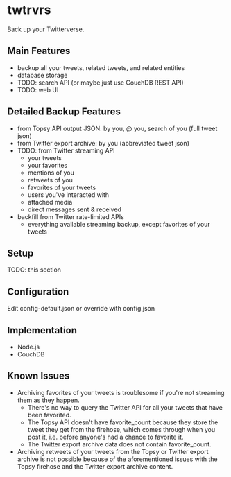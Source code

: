 twtrvrs
=======

Back up your Twitterverse.

Main Features
-------------

- backup all your tweets, related tweets, and related entities
- database storage
- TODO: search API (or maybe just use CouchDB REST API)
- TODO: web UI

Detailed Backup Features
------------------------
- from Topsy API output JSON: by you, @ you, search of you (full tweet json)
- from Twitter export archive: by you (abbreviated tweet json)
- TODO: from Twitter streaming API
  - your tweets
  - your favorites
  - mentions of you
  - retweets of you
  - favorites of your tweets
  - users you've interacted with
  - attached media
  - direct messages sent & received
- backfill from Twitter rate-limited APIs
  - everything available streaming backup, except favorites of your tweets

Setup
-----

TODO: this section

Configuration
-------------

Edit config-default.json or override with config.json

Implementation
--------------

- Node.js
- CouchDB

Known Issues
------------

- Archiving favorites of your tweets is troublesome if you're not streaming them as they happen.
  - There's no way to query the Twitter API for all your tweets that have been favorited.
  - The Topsy API doesn't have favorite_count because they store the tweet they get from the firehose, which comes through when you post it, i.e. before anyone's had a chance to favorite it.
  - The Twitter export archive data does not contain favorite_count.
- Archiving retweets of your tweets from the Topsy or Twitter export archive is not possible because of the aforementioned issues with the Topsy firehose and the Twitter export archive content.